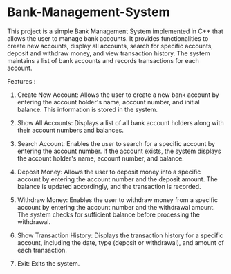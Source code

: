 # Bank-Management-System

This project is a simple Bank Management System implemented in C++ that allows the user to manage bank accounts. It provides functionalities to create new accounts, display all accounts, search for specific accounts, deposit and withdraw money, and view transaction history. The system maintains a list of bank accounts and records transactions for each account.

Features : 

1. Create New Account:
   Allows the user to create a new bank account by entering the account holder's name, account number, and initial balance. This information is stored in the system.

2. Show All Accounts:
   Displays a list of all bank account holders along with their account numbers and balances.

3. Search Account:
   Enables the user to search for a specific account by entering the account number. If the account exists, the system displays the account holder's name, account number, and balance.

4. Deposit Money:
   Allows the user to deposit money into a specific account by entering the account number and the deposit amount. The balance is updated accordingly, and the transaction is recorded.

5. Withdraw Money:
   Enables the user to withdraw money from a specific account by entering the account number and the withdrawal amount. The system checks for sufficient balance before processing the withdrawal. 

6. Show Transaction History:
    Displays the transaction history for a specific account, including the date, type (deposit or withdrawal), and amount of each transaction.

7. Exit:
    Exits the system.
